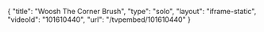 {
    "title": "Woosh The Corner Brush",
    "type": "solo",
    "layout": "iframe-static",
    "videoId": "101610440",
    "url": "\/tvpembed\/101610440"
}